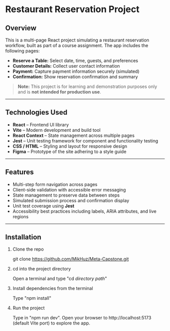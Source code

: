 # Restaurant Reservation Project

## Overview

This is a multi-page React project simulating a restaurant reservation workflow, built as part of a course assignment. The app includes the following pages:

- **Reserve a Table:** Select date, time, guests, and preferences  
- **Customer Details:** Collect user contact information  
- **Payment:** Capture payment information securely (simulated)  
- **Confirmation:** Show reservation confirmation and summary  

> **Note:** This project is for learning and demonstration purposes only and is **not intended for production use**.

---

## Technologies Used

- **React** – Frontend UI library  
- **Vite** – Modern development and build tool  
- **React Context** – State management across multiple pages  
- **Jest** – Unit testing framework for component and functionality testing  
- **CSS / HTML** – Styling and layout for responsive design  
- **Figma** – Prototype of the site adhering to a style guide

---

## Features

- Multi-step form navigation across pages  
- Client-side validation with accessible error messaging  
- State management to preserve data between steps  
- Simulated submission process and confirmation display  
- Unit test coverage using **Jest**  
- Accessibility best practices including labels, ARIA attributes, and live regions  

---

## Installation

1. Clone the repo

   git clone https://github.com/MikHuz/Meta-Capstone.git

3. cd into the project directory
   
   Open a terminal and type "cd *directory path*"

4. Install dependencies from the terminal

   Type "npm install"

5. Run the project

   Type in "npm run dev". Open your browser to http://localhost:5173 (default Vite port) to explore the app.
